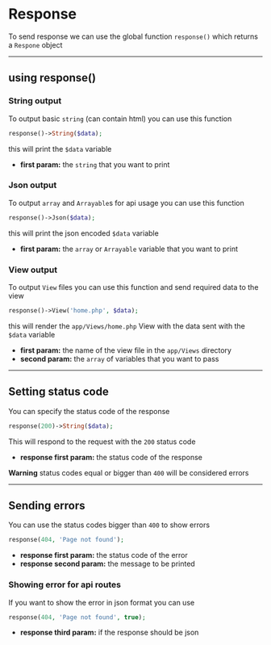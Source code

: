 # Response

To send response we can use the global function `response()` which returns a `Respone` object

-----

## using response()

### String output

To output basic `string` (can contain html) you can use this function

```php
response()->String($data);
```

this will print the `$data` variable

- **first param:** the `string` that you want to print

### Json output

To output `array` and `Arrayable`s for api usage you can use this function

```php
response()->Json($data);
```

this will print the json encoded `$data` variable

- **first param:** the `array` or `Arrayable` variable that you want to print

### View output

To output `View` files you can use this function and send required data to the view

```php
response()->View('home.php', $data);
```

this will render the `app/Views/home.php` View with the data sent with the `$data` variable

- **first param:** the name of the view file in the `app/Views` directory
- **second param:** the `array` of variables that you want to pass

-----

## Setting status code

You can specify the status code of the response

```php
response(200)->String($data);
```

This will respond to the request with the `200` status code  

- **response first param:** the status code of the response

**Warning** status codes equal or bigger than `400` will be considered errors

-----

## Sending errors

You can use the status codes bigger than `400` to show errors

```php
response(404, 'Page not found');
```

- **response first param:** the status code of the error
- **response second param:** the message to be printed

### Showing error for api routes

If you want to show the error in json format you can use

```php
response(404, 'Page not found', true);
```

- **response third param:** if the response should be json
